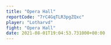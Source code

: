 ```yaml
---
title: "Opera Hall"
reportCode: "7rC4GqTLR3pgZQxc"
player: "Lotharvd"
fight: "Opera Hall"
date: 2021-08-01T19:04:53.731000+00:00
---
```

